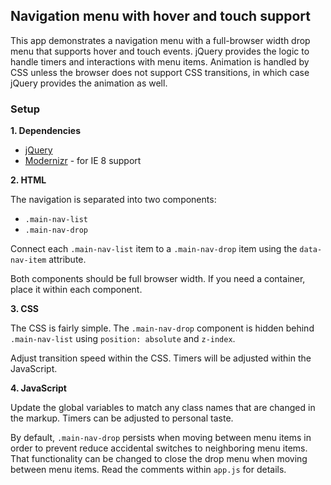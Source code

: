 ## Navigation menu with hover and touch support

This app demonstrates a navigation menu with a full-browser width drop menu that supports hover and touch events. jQuery provides the logic to handle timers and interactions with menu items. Animation is handled by CSS unless the browser does not support CSS transitions, in which case jQuery provides the animation as well.

### Setup

**1. Dependencies**
- [jQuery](http://jquery.com)
- [Modernizr](http://modernizr.com) - for IE 8 support

**2. HTML**

The navigation is separated into two components:
- `.main-nav-list`
- `.main-nav-drop`

Connect each `.main-nav-list` item to a `.main-nav-drop` item using the `data-nav-item` attribute.

Both components should be full browser width. If you need a container, place it within each component.

**3. CSS**

The CSS is fairly simple. The `.main-nav-drop` component is hidden behind `.main-nav-list` using `position: absolute` and `z-index`.

Adjust transition speed within the CSS. Timers will be adjusted within the JavaScript.

**4. JavaScript**

Update the global variables to match any class names that are changed in the markup. Timers can be adjusted to personal taste.

By default, `.main-nav-drop` persists when moving between menu items in order to prevent reduce accidental switches to neighboring menu items. That functionality can be changed to close the drop menu when moving between menu items. Read the comments within `app.js` for details.
